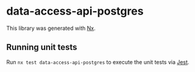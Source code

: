 # data-access-api-postgres

This library was generated with [Nx](https://nx.dev).

## Running unit tests

Run `nx test data-access-api-postgres` to execute the unit tests via [Jest](https://jestjs.io).
